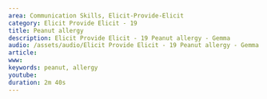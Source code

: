 ```yaml
---
area: Communication Skills, Elicit-Provide-Elicit
category: Elicit Provide Elicit - 19
title: Peanut allergy
description: Elicit Provide Elicit - 19 Peanut allergy - Gemma
audio: /assets/audio/Elicit Provide Elicit - 19 Peanut allergy - Gemma - MQ.mp3
article: 
www: 
keywords: peanut, allergy
youtube: 
duration: 2m 40s
--- 
```


